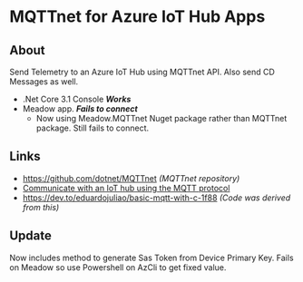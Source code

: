 # MQTTnet for Azure IoT Hub Apps

## About
Send Telemetry to an Azure IoT Hub using MQTTnet API. Also send CD Messages as well.

- .Net Core 3.1 Console **_Works_**
- Meadow app. **_Fails to connect_**
  - Now using Meadow.MQTTnet Nuget package rather than MQTTnet package. Still fails to connect.

## Links
- https://github.com/dotnet/MQTTnet _(MQTTnet repository)_
- [Communicate with an IoT hub using the MQTT protocol](https://learn.microsoft.com/en-us/azure/iot/iot-mqtt-connect-to-iot-hub)
- https://dev.to/eduardojuliao/basic-mqtt-with-c-1f88 _(Code was derived from this)_

## Update
Now includes method to generate Sas Token from Device Primary Key. Fails on Meadow so use Powershell on AzCli to get fixed value.


